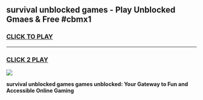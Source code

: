 
## survival unblocked games - Play Unblocked Gmaes & Free #cbmx1
<h3>
<a href="https://premium.freeplayer.one?title=survival_unblocked_games&ref=03M">CLICK TO PLAY</a></h3>
<hr>

<h3>
<a href="https://premium.freeplayer.one?title=survival_unblocked_games&ref=03M">CLICK 2 PLAY</a>
  
</h3>

<a href="https://premium.freeplayer.one?title=survival_unblocked_games&ref=03M"><img src="https://clearcache.store/games.png"></a>


**survival unblocked games games unblocked: Your Gateway to Fun and Accessible Online Gaming**
